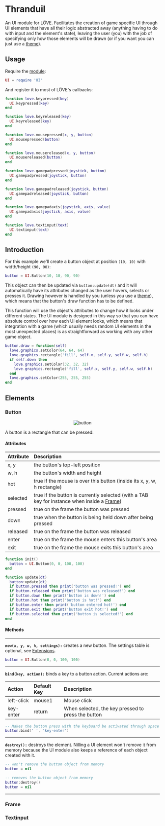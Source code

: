 # Thranduil

An UI module for LÖVE. Facilitates the creation of game specific UI through UI elements that have all 
their logic abstracted away (anything having to do with input and the element's state), leaving the user (you) with the job of specifying only how those elements will be drawn (or if you want you can just use a [theme](#themes)).

## Usage

Require the [module]():

```lua
UI = require 'UI'
```

And register it to most of LÖVE's callbacks:

```lua
function love.keypressed(key)
  UI.keypressed(key)
end

function love.keyreleased(key)
  UI.keyreleased(key)
end

function love.mousepressed(x, y, button)
  UI.mousepressed(button)
end

function love.mousereleased(x, y, button)
  UI.mousereleased(button)
end

function love.gamepadpressed(joystick, button)
  UI.gamepadpressed(joystick, button)
end

function love.gamepadreleased(joystick, button)
  UI.gamepadreleased(joystick, button)
end

function love.gamepadaxis(joystick, axis, value)
  UI.gamepadaxis(joystick, axis, value)
end

function love.textinput(text)
  UI.textinput(text)
end
```

## Introduction

For this example we'll create a button object at position `(10, 10)` with width/height `(90, 90)`:

```lua
button = UI.Button(10, 10, 90, 90)
```

This object can then be updated via `button:update(dt)` and it will automatically have its attributes changed as the user hovers, selects or presses it. Drawing however is handled by you (unless you use a [theme](#themes)), which means that the button's draw function has to be defined. 

This function will use the object's attributes to change how it looks under different states. The UI module is designed in this way so that you can have absolute control over how each UI element looks, which means that integration with a game (which usually needs random UI elements in the most unexpected places) is as straightforward as working with any other game object.

```lua
button.draw = function(self)
  love.graphics.setColor(64, 64, 64)
  love.graphics.rectangle('fill', self.x, self.y, self.w, self.h)
  if self.down then
    love.graphics.setColor(32, 32, 32)
    love.graphics.rectangle('fill', self.x, self.y, self.w, self.h)
  end
  love.graphics.setColor(255, 255, 255)
end
```

## Elements

### Button

<p align="center">
  <img src="https://github.com/adonaac/thranduil/blob/master/images/button.png?raw=true" alt="button"/>
</p>

A button is a rectangle that can be pressed.

#### Attributes

| Attribute | Description |
| :-------- | :---------- |
| x, y | the button's top-left position |
| w, h | the button's width and height |
| hot | true if the mouse is over this button (inside its x, y, w, h rectangle) |
| selected | true if the button is currently selected (with a TAB key for instance when inside a [Frame](#frame)) |
| pressed | true on the frame the button was pressed |
| down | true when the button is being held down after being pressed |
| released | true on the frame the button was released |
| enter | true on the frame the mouse enters this button's area |
| exit | true on the frame the mouse exits this button's area |

```lua
function init()
  button = UI.Button(0, 0, 100, 100)
end

function update(dt)
  button:update(dt)
  if button.pressed then print('button was pressed!') end
  if button.released then print('button was released!') end
  if button.down then print('button is down!') end
  if button.hot then print('button is hot!') end
  if button.enter then print('button entered hot!') end
  if button.exit then print('button exit hot!') end
  if button.selected then print('button is selected!') end
end
```

#### Methods

---

**`new(x, y, w, h, settings):`** creates a new button. The settings table is optional, see [Extensions](#extensions).

```lua
button = UI.Button(0, 0, 100, 100)
```

---

**`bind(key, action):`** binds a key to a button action. Current actions are:

| Action | Default Key | Description |
| :----- | :---------- | :---------- |
| left-click | mouse1 | Mouse click |
| key-enter | return | When selected, the key pressed to press the button |

```lua
-- Makes the button press with the keyboard be activated through space instead of enter
button:bind(' ', 'key-enter')
```

---

**`destroy():`** destroys the element. Nilling a UI element won't remove it from memory because the UI module also keeps a reference of each object created with it.

```lua
-- won't remove the button object from memory
button = nil

-- removes the button object from memory
button:destroy()
button = nil
```

---

### Frame

### Textinput
